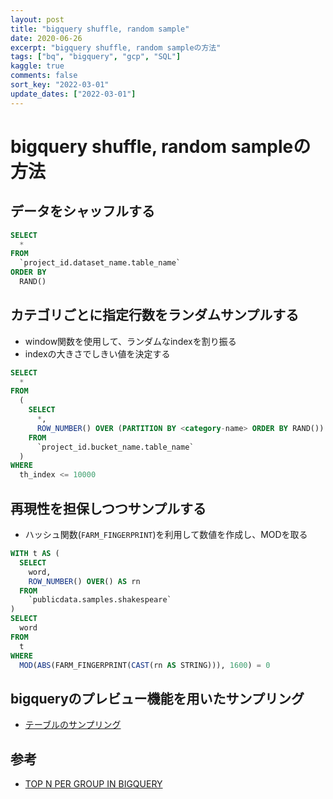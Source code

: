 ```yaml
---
layout: post
title: "bigquery shuffle, random sample"
date: 2020-06-26
excerpt: "bigquery shuffle, random sampleの方法"
tags: ["bq", "bigquery", "gcp", "SQL"]
kaggle: true
comments: false
sort_key: "2022-03-01"
update_dates: ["2022-03-01"]
---
```


# bigquery shuffle, random sampleの方法

## データをシャッフルする

```sql
SELECT
  *
FROM 
  `project_id.dataset_name.table_name`
ORDER BY 
  RAND()
```

## カテゴリごとに指定行数をランダムサンプルする
 - window関数を使用して、ランダムなindexを割り振る
 - indexの大きさでしきい値を決定する

```sql
SELECT
  *
FROM 
  (
    SELECT
      *,
      ROW_NUMBER() OVER (PARTITION BY <category-name> ORDER BY RAND()) AS th_index
    FROM
      `project_id.bucket_name.table_name` 
  )
WHERE
  th_index <= 10000
```

## 再現性を担保しつつサンプルする
 - ハッシュ関数(`FARM_FINGERPRINT`)を利用して数値を作成し、MODを取る

```sql
WITH t AS (
  SELECT
    word,
    ROW_NUMBER() OVER() AS rn
  FROM
    `publicdata.samples.shakespeare`
)
SELECT
  word
FROM
  t
WHERE
  MOD(ABS(FARM_FINGERPRINT(CAST(rn AS STRING))), 1600) = 0
```

## bigqueryのプレビュー機能を用いたサンプリング
 - [テーブルのサンプリング](https://cloud.google.com/bigquery/docs/table-sampling)

## 参考
 - [TOP N PER GROUP IN BIGQUERY](https://dankleiman.com/2017/10/30/top-n-per-group-in-bigquery/)
